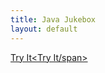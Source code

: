 ```yaml
---
title: Java Jukebox
layout: default
---
```


<a id="tryit.html" class="anchor" href="#tryit" aria-hidden="true"><span class="octicon octicon-link">Try It<Try It/span></a> 